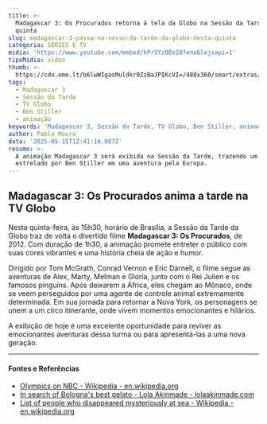 ```yaml
---
title: >-
  Madagascar 3: Os Procurados retorna à tela da Globo na Sessão da Tarde desta
  quinta
slug: madagascar-3-passa-na-sesso-da-tarde-da-globo-desta-quinta
categoria: SÉRIES E TV
midia: 'https://www.youtube.com/embed/hPrSYz0BxS8?enablejsapi=1'
tipoMidia: video
thumb: >-
  https://cdn.ome.lt/b6lwWIgasMuldkr0ZzBaJPIKcVI=/480x360/smart/extras/conteudos/madagascar3.jpg
tags:
  - Madagascar 3
  - Sessão da Tarde
  - TV Globo
  - Ben Stiller
  - animação
keywords: 'Madagascar 3, Sessão da Tarde, TV Globo, Ben Stiller, animação'
author: Pablo Moura
data: '2025-05-15T12:41:16.087Z'
resumo: >-
  A animação Madagascar 3 será exibida na Sessão da Tarde, trazendo um elenco
  estrelado por Ben Stiller em uma aventura pela Europa.
---
```


## Madagascar 3: Os Procurados anima a tarde na TV Globo

Nesta quinta-feira, às 15h30, horário de Brasília, a Sessão da Tarde da Globo traz de volta o divertido filme **Madagascar 3: Os Procurados**, de 2012. Com duração de 1h30, a animação promete entreter o público com suas cores vibrantes e uma história cheia de ação e humor.

Dirigido por Tom McGrath, Conrad Vernon e Eric Darnell, o filme segue as aventuras de Alex, Marty, Melman e Gloria, junto com o Rei Julien e os famosos pinguins. Após deixarem a África, eles chegam ao Mônaco, onde se veem perseguidos por uma agente de controle animal extremamente determinada. Em sua jornada para retornar a Nova York, os personagens se unem a um circo itinerante, onde vivem momentos emocionantes e hilários.

A exibição de hoje é uma excelente oportunidade para reviver as emocionantes aventuras dessa turma ou para apresentá-las a uma nova geração.

---

#### Fontes e Referências

- [Olympics on NBC - Wikipedia - en.wikipedia.org](https://en.wikipedia.org/wiki/Olympics_on_NBC)
- [In search of Bologna's best gelato - Lola Akinmade - lolaakinmade.com](https://www.lolaakinmade.com/europe/gelateria-bologna-best-gelato/)
- [List of people who disappeared mysteriously at sea - Wikipedia - en.wikipedia.org](https://en.wikipedia.org/wiki/List_of_people_who_disappeared_mysteriously_at_sea)
